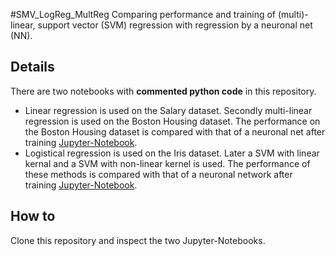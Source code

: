 #SMV_LogReg_MultReg
Comparing performance and training of (multi)-linear, support vector (SVM) regression with regression by a neuronal net (NN).

## Details
There are two notebooks with **commented python code** in this repository.

- Linear regression is used on the Salary dataset. Secondly multi-linear regression is used on the Boston Housing dataset. The performance on the Boston Housing dataset
  is compared with that of a neuronal net after training [Jupyter-Notebook](linear_regression.ipynb).
- Logistical regression is used on the Iris dataset. Later a SVM with linear kernal and a SVM with non-linear kernel is used. The performance of these methods is compared with that of a
  neuronal network after training [Jupyter-Notebook](logistic_SVM_NN_comparison.ipynb).


## How to
Clone this repository and inspect the two Jupyter-Notebooks.
